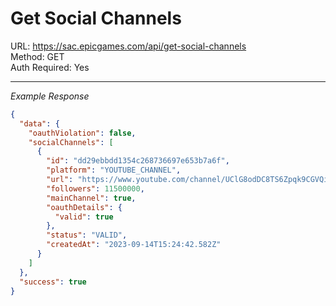 # Get Social Channels

URL: https://sac.epicgames.com/api/get-social-channels \
Method: GET \
Auth Required: Yes

---

_Example Response_

```json
{
  "data": {
    "oauthViolation": false,
    "socialChannels": [
      {
        "id": "dd29ebbdd1354c268736697e653b7a6f",
        "platform": "YOUTUBE_CHANNEL",
        "url": "https://www.youtube.com/channel/UClG8odDC8TS6Zpqk9CGVQiQ",
        "followers": 11500000,
        "mainChannel": true,
        "oauthDetails": {
          "valid": true
        },
        "status": "VALID",
        "createdAt": "2023-09-14T15:24:42.582Z"
      }
    ]
  },
  "success": true
}
```
